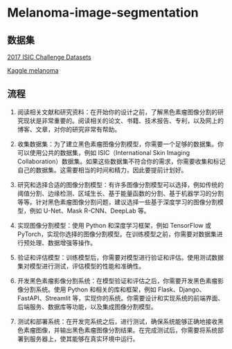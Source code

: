 # Melanoma-image-segmentation


## 数据集

[2017 ISIC Challenge Datasets](https://challenge.isic-archive.com/data/#2017)

[Kaggle melanoma](https://www.kaggle.com/datasets/drscarlat/melanoma)

## 流程

1. 阅读相关文献和研究资料：在开始你的设计之前，了解黑色素瘤图像分割的研究现状是非常重要的。阅读相关的论文、书籍、技术报告、专利，以及网上的博客、文章，对你的研究非常有帮助。

2. 收集数据集：为了建立黑色素瘤图像分割模型，你需要一个足够的数据集。你可以使用公共的数据集，例如 ISIC（International Skin Imaging Collaboration）数据集。如果这些数据集不符合你的需求，你需要收集和标记自己的数据集。这需要相当的时间和精力，因此要提前计划好。

3. 研究和选择合适的图像分割模型：有许多图像分割模型可以选择，例如传统的阈值分割、边缘检测、区域生长、基于能量函数的分割、基于机器学习的分割等等。针对黑色素瘤图像分割问题，建议选择一些基于深度学习的图像分割模型，例如 U-Net、Mask R-CNN、DeepLab 等。

4. 实现图像分割模型：使用 Python 和深度学习框架，例如 TensorFlow 或 PyTorch，实现你选择的图像分割模型。在训练模型之前，你需要对数据集进行预处理、数据增强等操作。

5. 验证和评估模型：训练模型后，你需要对模型进行验证和评估。使用测试数据集对模型进行测试，评估模型的性能和准确性。

6. 开发黑色素瘤影像分割系统：在模型验证和评估之后，你需要开发黑色素瘤影像分割系统。使用 Python 和相关的库和框架，例如 Flask、Django、FastAPI、Streamlit 等，实现你的系统。你需要设计和实现系统的前端界面、后端服务、数据库等功能，以及集成图像分割模型。

7. 测试和部署系统：在开发完系统之后，进行测试，确保系统能够正确地接收黑色素瘤图像，并输出黑色素瘤图像分割结果。在完成测试后，你需要将系统部署到服务器上，使其能够在真实环境中运行。


